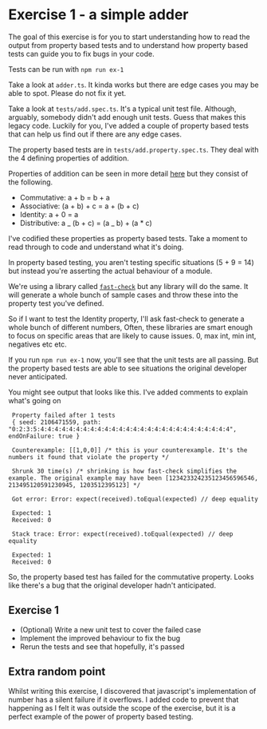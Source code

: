 # Exercise 1 - a simple adder

The goal of this exercise is for you to start understanding how to read the output from property based tests and to understand how property based tests can guide you to fix bugs in your code.

Tests can be run with `npm run ex-1`

Take a look at `adder.ts`. It kinda works but there are edge cases you may be able to spot. Please do not fix it yet.

Take a look at `tests/add.spec.ts`. It's a typical unit test file. Although, arguably, somebody didn't add enough unit tests. Guess that makes this legacy code. Luckily for you, I've added a couple of property based tests that can help us find out if there are any edge cases.

The property based tests are in `tests/add.property.spec.ts`. They deal with the 4 defining properties of addition.

Properties of addition can be seen in more detail [here](https://www.aaamath.com/pro74ax2.htm) but they consist of the following.

- Commutative: a + b = b + a
- Associative: (a + b) + c = a + (b + c)
- Identity: a + 0 = a
- Distributive: a _ (b + c) = (a _ b) + (a \* c)

I've codified these properties as property based tests. Take a moment to read through to code and understand what it's doing.

In property based testing, you aren't testing specific situations (5 + 9 = 14) but instead you're asserting the actual behaviour of a module.

We're using a library called [`fast-check`](https://github.com/dubzzz/fast-check) but any library will do the same. It will generate a whole bunch of sample cases and throw these into the property test you've defined.

So if I want to test the Identity property, I'll ask fast-check to generate a whole bunch of different numbers, Often, these libraries are smart enough to focus on specific areas that are likely to cause issues. 0, max int, min int, negatives etc etc.

If you run `npm run ex-1` now, you'll see that the unit tests are all passing. But the property based tests are able to see situations the original developer never anticipated.

You might see output that looks like this. I've added comments to explain what's going on

```
 Property failed after 1 tests
 { seed: 2106471559, path: "0:2:3:5:4:4:4:4:4:4:4:4:4:4:4:4:4:4:4:4:4:4:4:4:4:4:4:4:4:4:4", endOnFailure: true }

 Counterexample: [[1,0,0]] /* this is your counterexample. It's the numbers it found that violate the property */

 Shrunk 30 time(s) /* shrinking is how fast-check simplifies the example. The original example may have been [123423324235123456596546, 213495120591230945, 1203512395123] */

 Got error: Error: expect(received).toEqual(expected) // deep equality

 Expected: 1
 Received: 0

 Stack trace: Error: expect(received).toEqual(expected) // deep equality

 Expected: 1
 Received: 0
```

So, the property based test has failed for the commutative property. Looks like there's a bug that the original developer hadn't anticipated.

## Exercise 1

- (Optional) Write a new unit test to cover the failed case
- Implement the improved behaviour to fix the bug
- Rerun the tests and see that hopefully, it's passed

## Extra random point

Whilst writing this exercise, I discovered that javascript's implementation of number has a silent failure if it overflows. I added code to prevent that happening as I felt it was outside the scope of the exercise, but it is a perfect example of the power of property based testing.
